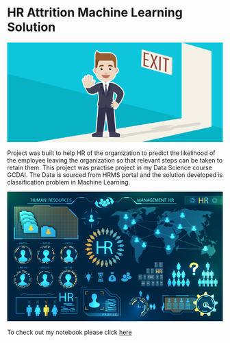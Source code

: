 # HR Attrition Machine Learning Solution

![enter image description here](https://github.com/salim1407/HR-Employee-Attrition/blob/main/Attrtion.png?raw=true)

Project was built to help HR of the organization to predict the likelihood of the employee leaving the organization so that relevant steps can be taken to retain them. This project was practise project in my Data Science course GCDAI. The Data is sourced from HRMS portal and the solution developed is classification problem in Machine Learning.

![enter image description here](https://github.com/salim1407/HR-Employee-Attrition/blob/main/hr-analytics-10.jpg?raw=true)

To check out my notebook please click [here](https://github.com/salim1407/HR-Employee-Attrition/blob/main/HR_Analytics.ipynb)
